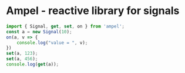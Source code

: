 Ampel - reactive library for signals 
===

```js
import { Signal, get, set, on } from 'ampel';
const a = new Signal(10);
on(a, v => {
	console.log("value = ", v);
})
set(a, 123);
set(a, 456);
console.log(get(a));

```